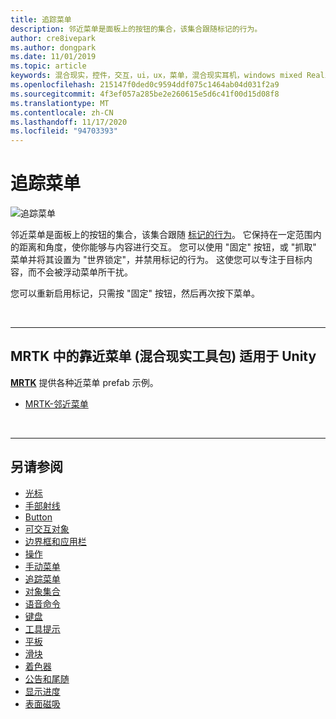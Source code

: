 ```yaml
---
title: 追踪菜单
description: 邻近菜单是面板上的按钮的集合，该集合跟随标记的行为。
author: cre8ivepark
ms.author: dongpark
ms.date: 11/01/2019
ms.topic: article
keywords: 混合现实，控件，交互，ui，ux，菜单，混合现实耳机，windows mixed Reality 耳机，虚拟现实耳机，HoloLens，MRTK，混合现实工具包
ms.openlocfilehash: 215147f0ded0c9594ddf075c1464ab04d031f2a9
ms.sourcegitcommit: 4f3ef057a285be2e260615e5d6c41f00d15d08f8
ms.translationtype: MT
ms.contentlocale: zh-CN
ms.lasthandoff: 11/17/2020
ms.locfileid: "94703393"
---
```

# <a name="near-menu"></a>追踪菜单

![追踪菜单](images/UX_Hero_NearMenu.jpg)

邻近菜单是面板上的按钮的集合，该集合跟随 [标记的行为](billboarding-and-tag-along.md#what-is-a-tag-along)。 它保持在一定范围内的距离和角度，使你能够与内容进行交互。 您可以使用 "固定" 按钮，或 "抓取" 菜单并将其设置为 "世界锁定"，并禁用标记的行为。 这使您可以专注于目标内容，而不会被浮动菜单所干扰。

您可以重新启用标记，只需按 "固定" 按钮，然后再次按下菜单。

<br>

---

## <a name="near-menu-in-mrtk-mixed-reality-toolkit-for-unity"></a>MRTK 中的靠近菜单 (混合现实工具包) 适用于 Unity
**[MRTK](https://github.com/Microsoft/MixedRealityToolkit-Unity)** 提供各种近菜单 prefab 示例。

* [MRTK-邻近菜单](https://microsoft.github.io/MixedRealityToolkit-Unity/Documentation/README_NearMenu.html)


<br>

---


## <a name="see-also"></a>另请参阅

* [光标](cursors.md)
* [手部射线](point-and-commit.md)
* [Button](button.md)
* [可交互对象](interactable-object.md)
* [边界框和应用栏](app-bar-and-bounding-box.md)
* [操作](direct-manipulation.md)
* [手动菜单](hand-menu.md)
* [追踪菜单](near-menu.md)
* [对象集合](object-collection.md)
* [语音命令](voice-input.md)
* [键盘](keyboard.md)
* [工具提示](tooltip.md)
* [平板](slate.md)
* [滑块](slider.md)
* [着色器](shader.md)
* [公告和尾随](billboarding-and-tag-along.md)
* [显示进度](progress.md)
* [表面磁吸](surface-magnetism.md)
